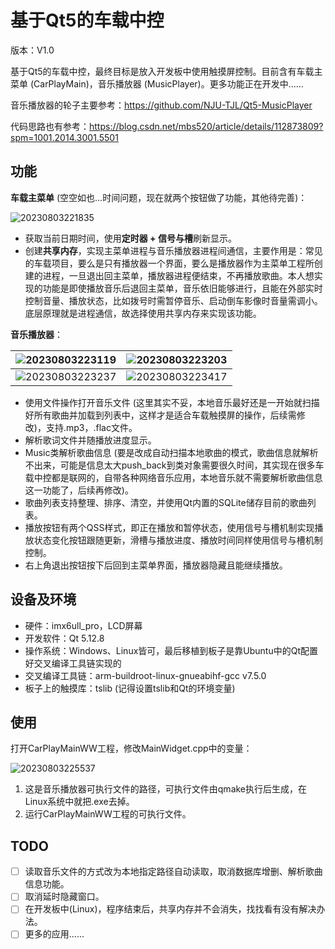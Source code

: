 # 基于Qt5的车载中控

版本：V1.0

基于Qt5的车载中控，最终目标是放入开发板中使用触摸屏控制。目前含有车载主菜单 (CarPlayMain)，音乐播放器 (MusicPlayer)。更多功能正在开发中......

音乐播放器的轮子主要参考：<https://github.com/NJU-TJL/Qt5-MusicPlayer>

代码思路也有参考：<https://blog.csdn.net/mbs520/article/details/112873809?spm=1001.2014.3001.5501>

## 功能

**车载主菜单** (空空如也...时间问题，现在就两个按钮做了功能，其他待完善)：

![20230803221835](https://image-hosting-1313474851.cos.ap-shanghai.myqcloud.com/Notes/20230803221835.png)

- 获取当前日期时间，使用**定时器 + 信号与槽**刷新显示。
- 创建**共享内存**，实现主菜单进程与音乐播放器进程间通信，主要作用是：常见的车载项目，要么是只有播放器一个界面，要么是播放器作为主菜单工程所创建的进程，一旦退出回主菜单，播放器进程便结束，不再播放歌曲。本人想实现的功能是即使播放音乐后退回主菜单，音乐依旧能够进行，且能在外部实时控制音量、播放状态，比如拨号时需暂停音乐、启动倒车影像时音量需调小。底层原理就是进程通信，故选择使用共享内存来实现该功能。

**音乐播放器**：

![20230803223119](https://image-hosting-1313474851.cos.ap-shanghai.myqcloud.com/Notes/20230803223119.png)|![20230803223203](https://image-hosting-1313474851.cos.ap-shanghai.myqcloud.com/Notes/20230803223203.png)
---|---
![20230803223237](https://image-hosting-1313474851.cos.ap-shanghai.myqcloud.com/Notes/20230803223237.png)|![20230803223417](https://image-hosting-1313474851.cos.ap-shanghai.myqcloud.com/Notes/20230803223417.png)

- 使用文件操作打开音乐文件 (这里其实不妥，本地音乐最好还是一开始就扫描好所有歌曲并加载到列表中，这样才是适合车载触摸屏的操作，后续需修改)，支持.mp3，.flac文件。
- 解析歌词文件并随播放进度显示。
- Music类解析歌曲信息 (要是改成自动扫描本地歌曲的模式，歌曲信息就解析不出来，可能是信息太大push_back到类对象需要很久时间，其实现在很多车载中控都是联网的，自带各种网络音乐应用，本地音乐就不需要解析歌曲信息这一功能了，后续再修改)。
- 歌曲列表支持整理、排序、清空，并使用Qt内置的SQLite储存目前的歌曲列表。
- 播放按钮有两个QSS样式，即正在播放和暂停状态，使用信号与槽机制实现播放状态变化按钮跟随更新，滑槽与播放进度、播放时间同样使用信号与槽机制控制。
- 右上角退出按钮按下后回到主菜单界面，播放器隐藏且能继续播放。

## 设备及环境

- 硬件：imx6ull_pro，LCD屏幕
- 开发软件：Qt 5.12.8
- 操作系统：Windows、Linux皆可，最后移植到板子是靠Ubuntu中的Qt配置好交叉编译工具链实现的
- 交叉编译工具链：arm-buildroot-linux-gnueabihf-gcc v7.5.0
- 板子上的触摸库：tslib (记得设置tslib和Qt的环境变量)

## 使用

打开CarPlayMainWW工程，修改MainWidget.cpp中的变量：

![20230803225537](https://image-hosting-1313474851.cos.ap-shanghai.myqcloud.com/Notes/20230803225537.png)

1. 这是音乐播放器可执行文件的路径，可执行文件由qmake执行后生成，在Linux系统中就把.exe去掉。
2. 运行CarPlayMainWW工程的可执行文件。

## TODO

- [ ] 读取音乐文件的方式改为本地指定路径自动读取，取消数据库增删、解析歌曲信息功能。
- [ ] 取消延时隐藏窗口。
- [ ] 在开发板中(Linux)，程序结束后，共享内存并不会消失，找找看有没有解决办法。
- [ ] 更多的应用......

